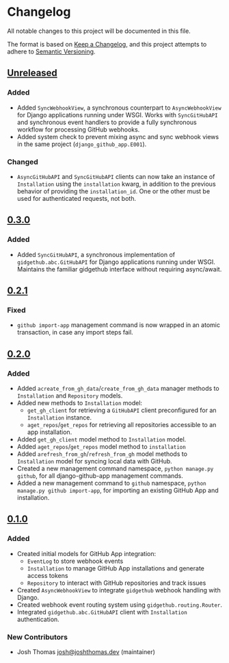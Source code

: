 # Changelog

All notable changes to this project will be documented in this file.

The format is based on [Keep a Changelog](https://keepachangelog.com/en/1.0.0/),
and this project attempts to adhere to [Semantic Versioning](https://semver.org/spec/v2.0.0.html).

<!--
## [${version}]
### Added - for new features
### Changed - for changes in existing functionality
### Deprecated - for soon-to-be removed features
### Removed - for now removed features
### Fixed - for any bug fixes
### Security - in case of vulnerabilities
[${version}]: https://github.com/joshuadavidthomas/bird/releases/tag/v${version}
-->

## [Unreleased]

### Added

- Added `SyncWebhookView`, a synchronous counterpart to `AsyncWebhookView` for Django applications running under WSGI. Works with `SyncGitHubAPI` and synchronous event handlers to provide a fully synchronous workflow for processing GitHub webhooks.
- Added system check to prevent mixing async and sync webhook views in the same project (`django_github_app.E001`).

### Changed

- `AsyncGitHubAPI` and `SyncGitHubAPI` clients can now take an instance of `Installation` using the `installation` kwarg, in addition to the previous behavior of providing the `installation_id`. One or the other must be used for authenticated requests, not both.

## [0.3.0]

### Added

- Added `SyncGitHubAPI`, a synchronous implementation of `gidgethub.abc.GitHubAPI` for Django applications running under WSGI. Maintains the familiar gidgethub interface without requiring async/await.

## [0.2.1]

### Fixed

- `github import-app` management command is now wrapped in an atomic transaction, in case any import steps fail.

## [0.2.0]

### Added

- Added `acreate_from_gh_data`/`create_from_gh_data` manager methods to `Installation` and `Repository` models.
- Added new methods to `Installation` model:
  - `get_gh_client` for retrieving a `GitHubAPI` client preconfigured for an `Installation` instance.
  - `aget_repos`/`get_repos` for retrieving all repositories accessible to an app installation.
- Added `get_gh_client` model method to `Installation` model.
- Added `aget_repos`/`get_repos` model method to `installation`
- Added `arefresh_from_gh`/`refresh_from_gh` model methods to `Installation` model for syncing local data with GitHub.
- Created a new management command namespace, `python manage.py github`, for all django-github-app management commands.
- Added a new management command to `github` namespace, `python manage.py github import-app`, for importing an existing GitHub App and installation.

## [0.1.0]

### Added

- Created initial models for GitHub App integration:
  - `EventLog` to store webhook events
  - `Installation` to manage GitHub App installations and generate access tokens
  - `Repository` to interact with GitHub repositories and track issues
- Created `AsyncWebhookView` to integrate `gidgethub` webhook handling with Django.
- Created webhook event routing system using `gidgethub.routing.Router`.
- Integrated `gidgethub.abc.GitHubAPI` client with `Installation` authentication.

### New Contributors

- Josh Thomas <josh@joshthomas.dev> (maintainer)

[unreleased]: https://github.com/joshuadavidthomas/django-github-app/compare/v0.3.0...HEAD
[0.1.0]: https://github.com/joshuadavidthomas/django-github-app/releases/tag/v0.1.0
[0.2.0]: https://github.com/joshuadavidthomas/django-github-app/releases/tag/v0.2.0
[0.2.1]: https://github.com/joshuadavidthomas/django-github-app/releases/tag/v0.2.1
[0.3.0]: https://github.com/joshuadavidthomas/django-github-app/releases/tag/v0.3.0
